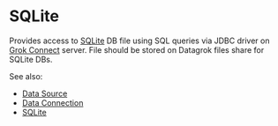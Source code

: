 <!-- TITLE: SQLite -->
<!-- SUBTITLE: -->

# SQLite

Provides access to [SQLite](https://www.sqlite.org/index.html)
DB file using SQL queries via JDBC driver on [Grok Connect](data-source.md) server. 
File should be stored on Datagrok files share for SQLite DBs.

See also:

  * [Data Source](data-source.md)
  * [Data Connection](data-connection.md)
  * [SQLite](https://www.sqlite.org/index.html)
